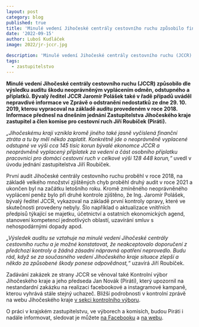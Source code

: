 ```yaml
---
layout: post
category: blog
published: true
title: 'Minulé vedení Jihočeské centrály cestovního ruchu způsobilo finanční škodu Jihočeskému kraji, Piráti upozorňují, že někdo musí nést odpovědnost'
date: '2022-09-15'
author: Luboš Kudláček
image: 2022/jr-jccr.jpg

description: 'Minulé vedení Jihočeské centrály cestovního ruchu (JCCR) způsobilo dle výsledku auditu škodu neoprávněným vyplácením odměn, odstupného a příplatků. Bývalý ředitel JCCR Jaromír Polášek také v řadě případů uváděl nepravdivé informace ve Zprávě o odstranění nedostatků ze dne 29. 10. 2019, kterou vypracoval na základě auditu provedeném v roce 2018. Informace přednesl na dnešním jednání Zastupitelstva Jihočeského kraje zastupitel a člen komise pro cestovní ruch Jiří Roubíček (Piráti).'
tags:
  - zastupitelstvo
---
```

**Minulé vedení Jihočeské centrály cestovního ruchu (JCCR) způsobilo dle výsledku auditu škodu neoprávněným vyplácením odměn, odstupného a příplatků. Bývalý ředitel JCCR Jaromír Polášek také v řadě případů uváděl nepravdivé informace ve Zprávě o odstranění nedostatků ze dne 29. 10. 2019, kterou vypracoval na základě auditu provedeném v roce 2018. Informace přednesl na dnešním jednání Zastupitelstva Jihočeského kraje zastupitel a člen komise pro cestovní ruch Jiří Roubíček (Piráti).**

*„Jihočeskému kraji vznikla kromě jiného také jasně vyčíslená finanční ztráta a tu by měl někdo zaplatit. Konkrétně jde o neoprávněně vyplacené odstupné ve výši cca 145 tisíc korun bývalé ekonomce JCCR a neoprávněně vyplacený příplatek za vedení a část osobního příplatku pracovnici pro domácí cestovní ruch v celkové výši 128 448 korun,“* uvedl v úvodu jednání zastupitelstva Jiří Roubíček.

První audit Jihočeské centrály cestovního ruchu proběhl v roce 2018, na základě velkého množství zjištěných chyb proběhl druhý audit v roce 2021 a ukončen byl na začátku letošního roku. Kromě zmíněného neoprávněného vyplácení peněz bylo při druhé kontrole zjištěno, že Ing. Jaromír Polášek, bývalý ředitel JCCR, vykazoval na základě první kontroly opravy, které ve skutečnosti provedeny nebyly. Šlo například o aktualizace vnitřních předpisů týkající se majetku, účetnictví a ostatních ekonomických agend, stanovení kompetencí jednotlivých oblastí, uzavírání smluv s nehospodárnými dopady apod.

*„Výsledek auditu se vztahuje na minulé vedení Jihočeské centrály cestovního ruchu a je možné konstatovat, že neakceptovalo doporučení z předchozí kontroly a žádná zásadní nápravná opatření neprovedlo. Budu rád, když se za současného vedení Jihočeského kraje situace zlepší a někdo za způsobené škody ponese odpovědnost,“* uzavírá Jiří Roubíček.

Zadávání zakázek ze strany JCCR se věnoval také Kontrolní výbor Jihočeského kraje a jeho předseda Jan Novák (Piráti), který upozornil na nestandardní zakázku na realizaci facebookové a instagramové kampaně, kterou vyhrává stále stejný uchazeč. Bližší podrobnosti v kontrolní zprávě na webu Jihočeského kraje [v sekci kontrolního výboru](https://www.kraj-jihocesky.cz/cs/samosprava/vybory-komise#kontrolni-vybor).

O práci v krajském zastupitelstvu, ve výborech a komisích, budou Piráti i nadále informovat, sledovat je můžete [na Facebooku](https://www.facebook.com/pirati.jck) a [na webu](https://jihocesky.pirati.cz/).